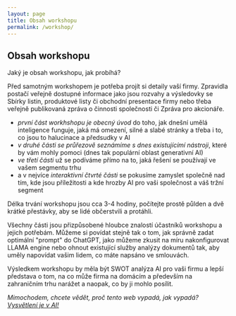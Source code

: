 ```yaml
---
layout: page
title: Obsah workshopu
permalink: /workshop/
---
```


## Obsah workshopu

Jaký je obsah workshopu, jak probíhá?

Před samotným workshopem je potřeba projít si detaily vaší firmy. Zpravidla postačí veřejně dostupné informace jako jsou rozvahy a výsledovky se Sbírky listin, produktové listy či obchodní presentace firmy nebo třeba veřejně publikovaná zpráva o činnosti společnosti či Zpráva pro akcionáře. 

- *první část workhshopu je obecný úvod* do toho, jak dnešní umělá inteligence funguje, jaká má omezení, silné a slabé stránky a třeba i to, co jsou to halucinace a předsudky v AI 
- *v druhé části se průřezově seznámíme s dnes existujícímí nástroji*, které by vám mohly pomoci (dnes tak populární oblast generativní AI)
- *ve třetí části* už se podíváme přímo na to, jaká řešení se používají ve vašem segmentu trhu
- a v nejvíce *interaktivní čtvrté části* se pokusíme zamyslet společně nad tím, kde jsou příležitosti a kde hrozby AI pro vaši společnost a váš tržní segment

Délka trvání workshopu jsou cca 3-4 hodiny, počítejte prostě půlden a dvě krátké přestávky, aby se lidé občerstvili a protáhli. 

Všechny části jsou přizpůsobené hloubce znalostí účastníků workshopu a jejich potřebám. Můžeme si povídat stejně tak o tom, jak správně zadat optimální "prompt" do ChatGPT, jako můžeme zkusit na míru nakonfigurovat LLAMA engine nebo ohnout existující služby analýzy dokumentů tak, aby uměly napovídat vašim lidem, co máte napsáno ve smlouvách. 

Výsledkem workshopu by měla být SWOT analýza AI pro vaši firmu a lepší představa o tom, na co může firma na domácím a především na zahraničním trhu narážet a naopak, co by ji mohlo posílit.  

*Mimochodem, chcete vědět, proč tento web vypadá, jak vypadá? [Vysvětlení je v AI!](/proc/)*
